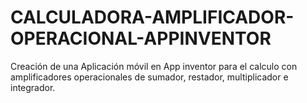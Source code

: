 # CALCULADORA-AMPLIFICADOR-OPERACIONAL-APPINVENTOR
Creación de una Aplicación móvil en App inventor para el calculo con amplificadores operacionales de sumador, restador, multiplicador e integrador.
